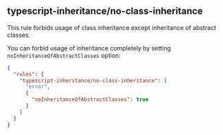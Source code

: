 ## typescript-inheritance/no-class-inheritance

This rule forbids usage of class inheritance except inheritance of abstract classes.

You can forbid usage of inheritance completely by setting `noInheritanceOfAbstractClasses` option:

```json
{
  "rules": {
    "typescript-inheritance/no-class-inheritance": [
      "error",
      {
        "noInheritanceOfAbstractClasses": true
      }
    ]
  }
}
```
